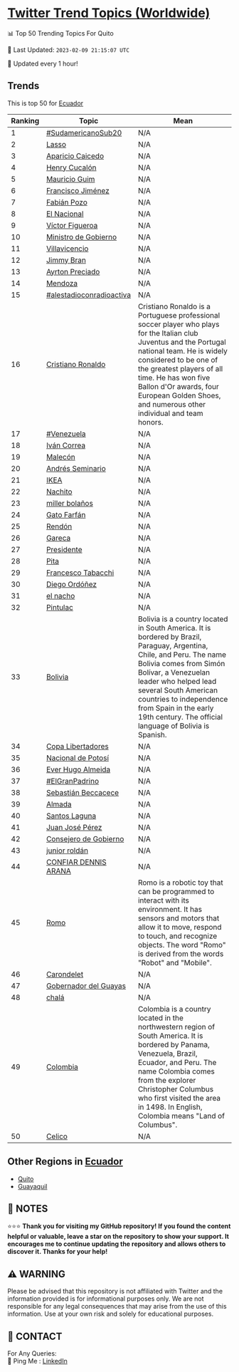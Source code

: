 [Twitter Trend Topics (Worldwide)](https://github.com/ErcinDedeoglu/Twitter-Trend-Topics)
==========


📊 Top 50 Trending Topics For Quito

📆 Last Updated: `2023-02-09 21:15:07 UTC`

🔧 Updated every 1 hour!


## Trends

This is top 50 for [Ecuador](</Ecuador>)

| Ranking | Topic | Mean |
| ------- | ------------ | ------------ |
| 1 | [#SudamericanoSub20](http://twitter.com/search?q=%23SudamericanoSub20) | N/A |
| 2 | [Lasso](http://twitter.com/search?q=Lasso) | N/A |
| 3 | [Aparicio Caicedo](http://twitter.com/search?q=Aparicio+Caicedo) | N/A |
| 4 | [Henry Cucalón](http://twitter.com/search?q=Henry+Cucal%c3%b3n) | N/A |
| 5 | [Mauricio Guim](http://twitter.com/search?q=Mauricio+Guim) | N/A |
| 6 | [Francisco Jiménez](http://twitter.com/search?q=Francisco+Jim%c3%a9nez) | N/A |
| 7 | [Fabián Pozo](http://twitter.com/search?q=Fabi%c3%a1n+Pozo) | N/A |
| 8 | [El Nacional](http://twitter.com/search?q=El+Nacional) | N/A |
| 9 | [Víctor Figueroa](http://twitter.com/search?q=V%c3%adctor+Figueroa) | N/A |
| 10 | [Ministro de Gobierno](http://twitter.com/search?q=Ministro+de+Gobierno) | N/A |
| 11 | [Villavicencio](http://twitter.com/search?q=Villavicencio) | N/A |
| 12 | [Jimmy Bran](http://twitter.com/search?q=Jimmy+Bran) | N/A |
| 13 | [Ayrton Preciado](http://twitter.com/search?q=Ayrton+Preciado) | N/A |
| 14 | [Mendoza](http://twitter.com/search?q=Mendoza) | N/A |
| 15 | [#alestadioconradioactiva](http://twitter.com/search?q=%23alestadioconradioactiva) | N/A |
| 16 | [Cristiano Ronaldo](http://twitter.com/search?q=Cristiano+Ronaldo) | Cristiano Ronaldo is a Portuguese professional soccer player who plays for the Italian club Juventus and the Portugal national team. He is widely considered to be one of the greatest players of all time. He has won five Ballon d'Or awards, four European Golden Shoes, and numerous other individual and team honors. |
| 17 | [#Venezuela](http://twitter.com/search?q=%23Venezuela) | N/A |
| 18 | [Iván Correa](http://twitter.com/search?q=Iv%c3%a1n+Correa) | N/A |
| 19 | [Malecón](http://twitter.com/search?q=Malec%c3%b3n) | N/A |
| 20 | [Andrés Seminario](http://twitter.com/search?q=Andr%c3%a9s+Seminario) | N/A |
| 21 | [IKEA](http://twitter.com/search?q=IKEA) | N/A |
| 22 | [Nachito](http://twitter.com/search?q=Nachito) | N/A |
| 23 | [miller bolaños](http://twitter.com/search?q=miller+bola%c3%b1os) | N/A |
| 24 | [Gato Farfán](http://twitter.com/search?q=Gato+Farf%c3%a1n) | N/A |
| 25 | [Rendón](http://twitter.com/search?q=Rend%c3%b3n) | N/A |
| 26 | [Gareca](http://twitter.com/search?q=Gareca) | N/A |
| 27 | [Presidente](http://twitter.com/search?q=Presidente) | N/A |
| 28 | [Pita](http://twitter.com/search?q=Pita) | N/A |
| 29 | [Francesco Tabacchi](http://twitter.com/search?q=Francesco+Tabacchi) | N/A |
| 30 | [Diego Ordóñez](http://twitter.com/search?q=Diego+Ord%c3%b3%c3%b1ez) | N/A |
| 31 | [el nacho](http://twitter.com/search?q=el+nacho) | N/A |
| 32 | [Pintulac](http://twitter.com/search?q=Pintulac) | N/A |
| 33 | [Bolivia](http://twitter.com/search?q=Bolivia) | Bolivia is a country located in South America. It is bordered by Brazil, Paraguay, Argentina, Chile, and Peru. The name Bolivia comes from Simón Bolívar, a Venezuelan leader who helped lead several South American countries to independence from Spain in the early 19th century. The official language of Bolivia is Spanish. |
| 34 | [Copa Libertadores](http://twitter.com/search?q=Copa+Libertadores) | N/A |
| 35 | [Nacional de Potosí](http://twitter.com/search?q=Nacional+de+Potos%c3%ad) | N/A |
| 36 | [Ever Hugo Almeida](http://twitter.com/search?q=Ever+Hugo+Almeida) | N/A |
| 37 | [#ElGranPadrino](http://twitter.com/search?q=%23ElGranPadrino) | N/A |
| 38 | [Sebastián Beccacece](http://twitter.com/search?q=Sebasti%c3%a1n+Beccacece) | N/A |
| 39 | [Almada](http://twitter.com/search?q=Almada) | N/A |
| 40 | [Santos Laguna](http://twitter.com/search?q=Santos+Laguna) | N/A |
| 41 | [Juan José Pérez](http://twitter.com/search?q=Juan+Jos%c3%a9+P%c3%a9rez) | N/A |
| 42 | [Consejero de Gobierno](http://twitter.com/search?q=Consejero+de+Gobierno) | N/A |
| 43 | [junior roldán](http://twitter.com/search?q=junior+rold%c3%a1n) | N/A |
| 44 | [CONFIAR DENNIS ARANA](http://twitter.com/search?q=CONFIAR+DENNIS+ARANA) | N/A |
| 45 | [Romo](http://twitter.com/search?q=Romo) | Romo is a robotic toy that can be programmed to interact with its environment. It has sensors and motors that allow it to move, respond to touch, and recognize objects. The word "Romo" is derived from the words "Robot" and "Mobile". |
| 46 | [Carondelet](http://twitter.com/search?q=Carondelet) | N/A |
| 47 | [Gobernador del Guayas](http://twitter.com/search?q=Gobernador+del+Guayas) | N/A |
| 48 | [chalá](http://twitter.com/search?q=chal%c3%a1) | N/A |
| 49 | [Colombia](http://twitter.com/search?q=Colombia) | Colombia is a country located in the northwestern region of South America. It is bordered by Panama, Venezuela, Brazil, Ecuador, and Peru. The name Colombia comes from the explorer Christopher Columbus who first visited the area in 1498. In English, Colombia means "Land of Columbus". |
| 50 | [Celico](http://twitter.com/search?q=Celico) | N/A |



## Other Regions in [Ecuador](</Ecuador>)

* [Quito](</Ecuador/Quito.md>)
* [Guayaquil](</Ecuador/Guayaquil.md>)



## 📝 NOTES

⭐⭐⭐ **Thank you for visiting my GitHub repository! If you found the content helpful or valuable, leave a star on the repository to show your support. It encourages me to continue updating the repository and allows others to discover it. Thanks for your help!**


## ⚠️ WARNING

Please be advised that this repository is not affiliated with Twitter and the information provided is for informational purposes only. We are not responsible for any legal consequences that may arise from the use of this information. Use at your own risk and solely for educational purposes.


## 📨 CONTACT

 For Any Queries:  
            🏓 Ping Me : [LinkedIn](https://www.linkedin.com/in/ercindedeoglu/)
